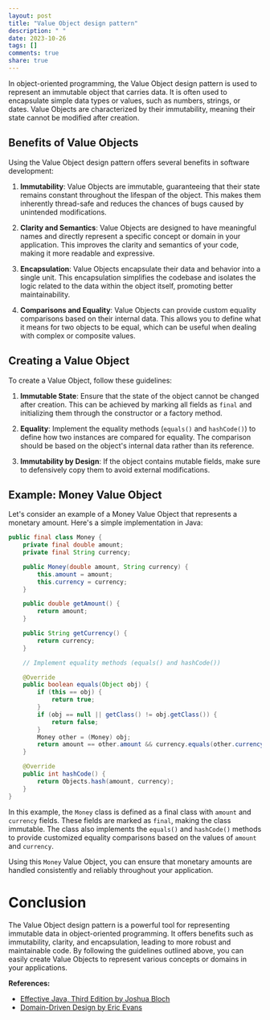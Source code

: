 ```yaml
---
layout: post
title: "Value Object design pattern"
description: " "
date: 2023-10-26
tags: []
comments: true
share: true
---
```


In object-oriented programming, the Value Object design pattern is used to represent an immutable object that carries data. It is often used to encapsulate simple data types or values, such as numbers, strings, or dates. Value Objects are characterized by their immutability, meaning their state cannot be modified after creation.

## Benefits of Value Objects

Using the Value Object design pattern offers several benefits in software development:

1. **Immutability**: Value Objects are immutable, guaranteeing that their state remains constant throughout the lifespan of the object. This makes them inherently thread-safe and reduces the chances of bugs caused by unintended modifications.

2. **Clarity and Semantics**: Value Objects are designed to have meaningful names and directly represent a specific concept or domain in your application. This improves the clarity and semantics of your code, making it more readable and expressive.

3. **Encapsulation**: Value Objects encapsulate their data and behavior into a single unit. This encapsulation simplifies the codebase and isolates the logic related to the data within the object itself, promoting better maintainability.

4. **Comparisons and Equality**: Value Objects can provide custom equality comparisons based on their internal data. This allows you to define what it means for two objects to be equal, which can be useful when dealing with complex or composite values.

## Creating a Value Object

To create a Value Object, follow these guidelines:

1. **Immutable State**: Ensure that the state of the object cannot be changed after creation. This can be achieved by marking all fields as `final` and initializing them through the constructor or a factory method.

2. **Equality**: Implement the equality methods (`equals()` and `hashCode()`) to define how two instances are compared for equality. The comparison should be based on the object's internal data rather than its reference.

3. **Immutability by Design**: If the object contains mutable fields, make sure to defensively copy them to avoid external modifications.

## Example: Money Value Object

Let's consider an example of a Money Value Object that represents a monetary amount. Here's a simple implementation in Java:

```java
public final class Money {
    private final double amount;
    private final String currency;

    public Money(double amount, String currency) {
        this.amount = amount;
        this.currency = currency;
    }

    public double getAmount() {
        return amount;
    }

    public String getCurrency() {
        return currency;
    }

    // Implement equality methods (equals() and hashCode())

    @Override
    public boolean equals(Object obj) {
        if (this == obj) {
            return true;
        }
        if (obj == null || getClass() != obj.getClass()) {
            return false;
        }
        Money other = (Money) obj;
        return amount == other.amount && currency.equals(other.currency);
    }

    @Override
    public int hashCode() {
        return Objects.hash(amount, currency);
    }
}
```

In this example, the `Money` class is defined as a final class with `amount` and `currency` fields. These fields are marked as `final`, making the class immutable. The class also implements the `equals()` and `hashCode()` methods to provide customized equality comparisons based on the values of `amount` and `currency`.

Using this `Money` Value Object, you can ensure that monetary amounts are handled consistently and reliably throughout your application.

# Conclusion

The Value Object design pattern is a powerful tool for representing immutable data in object-oriented programming. It offers benefits such as immutability, clarity, and encapsulation, leading to more robust and maintainable code. By following the guidelines outlined above, you can easily create Value Objects to represent various concepts or domains in your applications.

**References:**
- [Effective Java, Third Edition by Joshua Bloch](https://www.oreilly.com/library/view/effective-java-3rd/9780134686097/)
- [Domain-Driven Design by Eric Evans](https://www.oreilly.com/library/view/domain-driven-design-tackling/0321125215/)